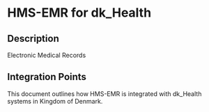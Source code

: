 # HMS-EMR for dk_Health

## Description

Electronic Medical Records

## Integration Points

This document outlines how HMS-EMR is integrated with dk_Health systems in Kingdom of Denmark.
